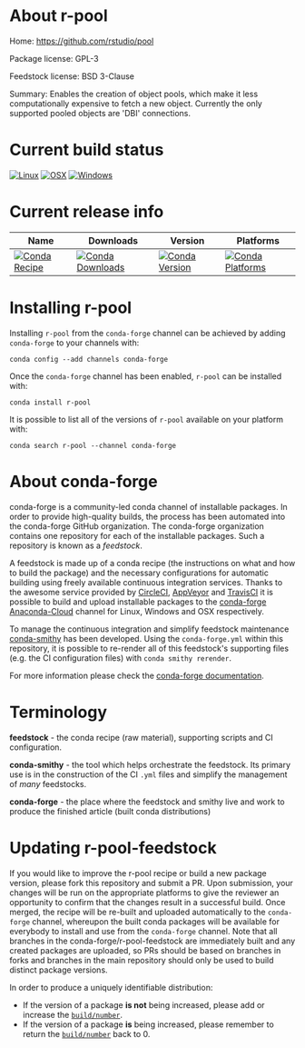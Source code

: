 About r-pool
============

Home: https://github.com/rstudio/pool

Package license: GPL-3

Feedstock license: BSD 3-Clause

Summary: Enables the creation of object pools, which make it less computationally expensive to fetch a new object. Currently the only supported pooled objects are 'DBI' connections.



Current build status
====================

[![Linux](https://img.shields.io/circleci/project/github/conda-forge/r-pool-feedstock/master.svg?label=Linux)](https://circleci.com/gh/conda-forge/r-pool-feedstock)
[![OSX](https://img.shields.io/travis/conda-forge/r-pool-feedstock/master.svg?label=macOS)](https://travis-ci.org/conda-forge/r-pool-feedstock)
[![Windows](https://img.shields.io/appveyor/ci/conda-forge/r-pool-feedstock/master.svg?label=Windows)](https://ci.appveyor.com/project/conda-forge/r-pool-feedstock/branch/master)

Current release info
====================

| Name | Downloads | Version | Platforms |
| --- | --- | --- | --- |
| [![Conda Recipe](https://img.shields.io/badge/recipe-r--pool-green.svg)](https://anaconda.org/conda-forge/r-pool) | [![Conda Downloads](https://img.shields.io/conda/dn/conda-forge/r-pool.svg)](https://anaconda.org/conda-forge/r-pool) | [![Conda Version](https://img.shields.io/conda/vn/conda-forge/r-pool.svg)](https://anaconda.org/conda-forge/r-pool) | [![Conda Platforms](https://img.shields.io/conda/pn/conda-forge/r-pool.svg)](https://anaconda.org/conda-forge/r-pool) |

Installing r-pool
=================

Installing `r-pool` from the `conda-forge` channel can be achieved by adding `conda-forge` to your channels with:

```
conda config --add channels conda-forge
```

Once the `conda-forge` channel has been enabled, `r-pool` can be installed with:

```
conda install r-pool
```

It is possible to list all of the versions of `r-pool` available on your platform with:

```
conda search r-pool --channel conda-forge
```


About conda-forge
=================

conda-forge is a community-led conda channel of installable packages.
In order to provide high-quality builds, the process has been automated into the
conda-forge GitHub organization. The conda-forge organization contains one repository
for each of the installable packages. Such a repository is known as a *feedstock*.

A feedstock is made up of a conda recipe (the instructions on what and how to build
the package) and the necessary configurations for automatic building using freely
available continuous integration services. Thanks to the awesome service provided by
[CircleCI](https://circleci.com/), [AppVeyor](https://www.appveyor.com/)
and [TravisCI](https://travis-ci.org/) it is possible to build and upload installable
packages to the [conda-forge](https://anaconda.org/conda-forge)
[Anaconda-Cloud](https://anaconda.org/) channel for Linux, Windows and OSX respectively.

To manage the continuous integration and simplify feedstock maintenance
[conda-smithy](https://github.com/conda-forge/conda-smithy) has been developed.
Using the ``conda-forge.yml`` within this repository, it is possible to re-render all of
this feedstock's supporting files (e.g. the CI configuration files) with ``conda smithy rerender``.

For more information please check the [conda-forge documentation](https://conda-forge.org/docs/).

Terminology
===========

**feedstock** - the conda recipe (raw material), supporting scripts and CI configuration.

**conda-smithy** - the tool which helps orchestrate the feedstock.
                   Its primary use is in the construction of the CI ``.yml`` files
                   and simplify the management of *many* feedstocks.

**conda-forge** - the place where the feedstock and smithy live and work to
                  produce the finished article (built conda distributions)


Updating r-pool-feedstock
=========================

If you would like to improve the r-pool recipe or build a new
package version, please fork this repository and submit a PR. Upon submission,
your changes will be run on the appropriate platforms to give the reviewer an
opportunity to confirm that the changes result in a successful build. Once
merged, the recipe will be re-built and uploaded automatically to the
`conda-forge` channel, whereupon the built conda packages will be available for
everybody to install and use from the `conda-forge` channel.
Note that all branches in the conda-forge/r-pool-feedstock are
immediately built and any created packages are uploaded, so PRs should be based
on branches in forks and branches in the main repository should only be used to
build distinct package versions.

In order to produce a uniquely identifiable distribution:
 * If the version of a package **is not** being increased, please add or increase
   the [``build/number``](https://conda.io/docs/user-guide/tasks/build-packages/define-metadata.html#build-number-and-string).
 * If the version of a package **is** being increased, please remember to return
   the [``build/number``](https://conda.io/docs/user-guide/tasks/build-packages/define-metadata.html#build-number-and-string)
   back to 0.
